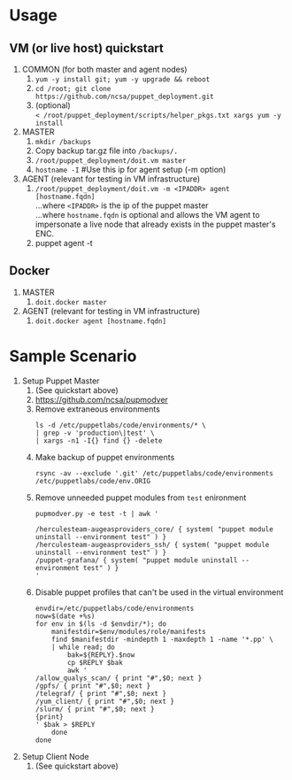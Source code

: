 # Usage

## VM (or live host) quickstart
1. COMMON (for both master and agent nodes)
   1. `yum -y install git; yum -y upgrade && reboot`
   1. `cd /root; git clone https://github.com/ncsa/puppet_deployment.git`
   1. (optional) \
      `< /root/puppet_deployment/scripts/helper_pkgs.txt xargs yum -y install`
1. MASTER
   1. `mkdir /backups`
   1. Copy backup tar.gz file into `/backups/.`
   1. `/root/puppet_deployment/doit.vm master`
   1. `hostname -I` #Use this ip for agent setup (-m option)
1. AGENT (relevant for testing in VM infrastructure)
   1. `/root/puppet_deployment/doit.vm -m <IPADDR> agent [hostname.fqdn]` \
      ...where `<IPADDR>` is the ip of the puppet master \
      ...where `hostname.fqdn` is optional and allows the VM agent to impersonate
      a live node that already exists in the puppet master's ENC.
   1. puppet agent -t

## Docker
1. MASTER
   1. `doit.docker master`
1. AGENT (relevant for testing in VM infrastructure)
   1. `doit.docker agent [hostname.fqdn]`

# Sample Scenario
1. Setup Puppet Master
    1. (See quickstart above)
    1. https://github.com/ncsa/pupmodver
    1. Remove extraneous environments
       ```
       ls -d /etc/puppetlabs/code/environments/* \
       | grep -v 'production\|test' \
       | xargs -n1 -I{} find {} -delete
       ```
    1. Make backup of puppet environments
       ```
       rsync -av --exclude '.git' /etc/puppetlabs/code/environments /etc/puppetlabs/code/env.ORIG
       ```
    1. Remove unneeded puppet modules from `test` enironment
       ```
       pupmodver.py -e test -t | awk '

       /herculesteam-augeasproviders_core/ { system( "puppet module uninstall --environment test" ) }
       /herculesteam-augeasproviders_ssh/ { system( "puppet module uninstall --environment test" ) }
       /puppet-grafana/ { system( "puppet module uninstall --environment test" ) }
       '
       ```
    1. Disable puppet profiles that can't be used in the virtual environment
       ```
       envdir=/etc/puppetlabs/code/environments
       now=$(date +%s)
       for env in $(ls -d $envdir/*); do
           manifestdir=$env/modules/role/manifests
           find $manifestdir -mindepth 1 -maxdepth 1 -name '*.pp' \
           | while read; do
               bak=${REPLY}.$now
               cp $REPLY $bak
               awk '
       /allow_qualys_scan/ { print "#",$0; next }
       /gpfs/ { print "#",$0; next }
       /telegraf/ { print "#",$0; next }
       /yum_client/ { print "#",$0; next }
       /slurm/ { print "#",$0; next }
       {print}
       ' $bak > $REPLY
           done
       done
       ```
1. Setup Client Node
    1. (See quickstart above)
